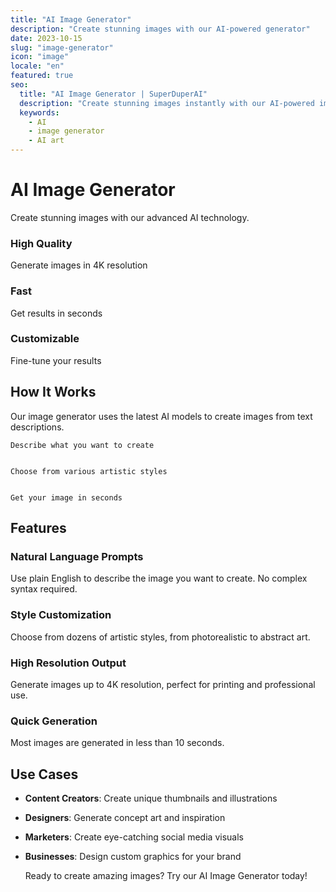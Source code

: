 ```yaml
---
title: "AI Image Generator"
description: "Create stunning images with our AI-powered generator"
date: 2023-10-15
slug: "image-generator"
icon: "image"
locale: "en"
featured: true
seo:
  title: "AI Image Generator | SuperDuperAI"
  description: "Create stunning images instantly with our AI-powered image generator"
  keywords:
    - AI
    - image generator
    - AI art
---
```


# AI Image Generator

Create stunning images with our advanced AI technology.

### High Quality

Generate images in 4K resolution


  ### Fast

Get results in seconds


  ### Customizable

Fine-tune your results




## How It Works

Our image generator uses the latest AI models to create images from text descriptions.


  
    Describe what you want to create
  
  
    Choose from various artistic styles
  
  
    Get your image in seconds
  


## Features

### Natural Language Prompts

Use plain English to describe the image you want to create. No complex syntax required.

### Style Customization

Choose from dozens of artistic styles, from photorealistic to abstract art.

### High Resolution Output

Generate images up to 4K resolution, perfect for printing and professional use.

### Quick Generation

Most images are generated in less than 10 seconds.

## Use Cases

- **Content Creators**: Create unique thumbnails and illustrations
- **Designers**: Generate concept art and inspiration
- **Marketers**: Create eye-catching social media visuals
- **Businesses**: Design custom graphics for your brand


  Ready to create amazing images? Try our AI Image Generator today!

